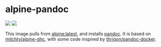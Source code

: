 # alpine-pandoc

[![](https://images.microbadger.com/badges/version/conoria/alpine-pandoc.svg)](http://microbadger.com/images/conoria/alpine-pandoc "Get your own version badge on microbadger.com") [![](https://images.microbadger.com/badges/image/conoria/alpine-pandoc.svg)](http://microbadger.com/images/conoria/alpine-pandoc "Get your own image badge on microbadger.com")

This image pulls from [alpine:latest](https://hub.docker.com/_/alpine/), and installs [pandoc](http://pandoc.org/). It is based on [mitchty/alpine-ghc](https://github.com/mitchty/alpine-ghc), with some code inspired by [thriqon/pandoc-docker](https://github.com/thriqon/pandoc-docker).
